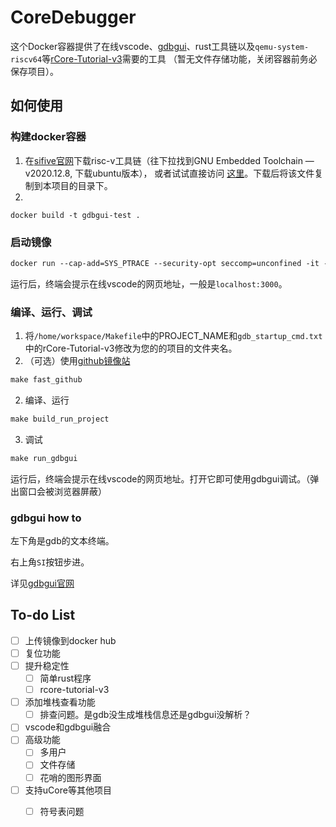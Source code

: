 # CoreDebugger
这个Docker容器提供了在线vscode、[gdbgui](https://www.gdbgui.com/)、rust工具链以及`qemu-system-riscv64`等[rCore-Tutorial-v3](https://rcore-os.github.io/rCore-Tutorial-Book-v3/index.html)需要的工具
（暂无文件存储功能，关闭容器前务必保存项目）。

## 如何使用

### 构建docker容器

1. 在[sifive官网](https://www.sifive.com/software)下载risc-v工具链（往下拉找到GNU Embedded Toolchain — v2020.12.8, 下载ubuntu版本），
或者试试直接访问
[这里](https://static.dev.sifive.com/dev-tools/riscv64-unknown-elf-gcc-8.3.0-2020.04.1-x86_64-linux-ubuntu14.tar.gz)。下载后将该文件复制到本项目的目录下。
2. 
```shell
docker build -t gdbgui-test . 
```
### 启动镜像
```dockerfile
docker run --cap-add=SYS_PTRACE --security-opt seccomp=unconfined -it --rm -v $PWD:/sharedFolder --name gdbgui-test-1 -p 3000:3000 -p 5000:5000  gdbgui-test 
```
运行后，终端会提示在线vscode的网页地址，一般是`localhost:3000`。

### 编译、运行、调试
1. 将`/home/workspace/Makefile`中的PROJECT_NAME和`gdb_startup_cmd.txt`中的rCore-Tutorial-v3修改为您的的项目的文件夹名。
2. （可选）使用[github镜像站](https://doc.fastgit.org/zh-cn/guide.html)
```makefile
make fast_github
```
2. 编译、运行
```makefile
make build_run_project
```
3. 调试
```makefile
make run_gdbgui
```
运行后，终端会提示在线vscode的网页地址。打开它即可使用gdbgui调试。（弹出窗口会被浏览器屏蔽）

### gdbgui how to
左下角是gdb的文本终端。

右上角`SI`按钮步进。

详见[gdbgui官网](https://www.gdbgui.com/screenshots/)

## To-do List
- [ ] 上传镜像到docker hub
- [ ] 复位功能
- [ ] 提升稳定性
    - [ ] 简单rust程序
    - [ ] rcore-tutorial-v3
- [ ] 添加堆栈查看功能
    - [ ] 排查问题。是gdb没生成堆栈信息还是gdbgui没解析？
- [ ] vscode和gdbgui融合
- [ ] 高级功能
    - [ ] 多用户
    - [ ] 文件存储
    - [ ] 花哨的图形界面
- [ ] 支持uCore等其他项目
    - [ ] 符号表问题

